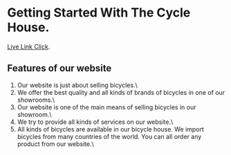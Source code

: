 # Getting Started With The Cycle House.

[Live Link Click](https://cycle-house-86558.web.app/).

## Features of our website

1. Our website is just about selling bicycles.\
2. We offer the best quality and all kinds of brands of bicycles in one of our showrooms.\
3. Our website is one of the main means of selling bicycles in our showroom.\
4. We try to provide all kinds of services on our website.\
5. All kinds of bicycles are available in our bicycle house. We import bicycles from many countries of the world. You can all order any product from our website.\
